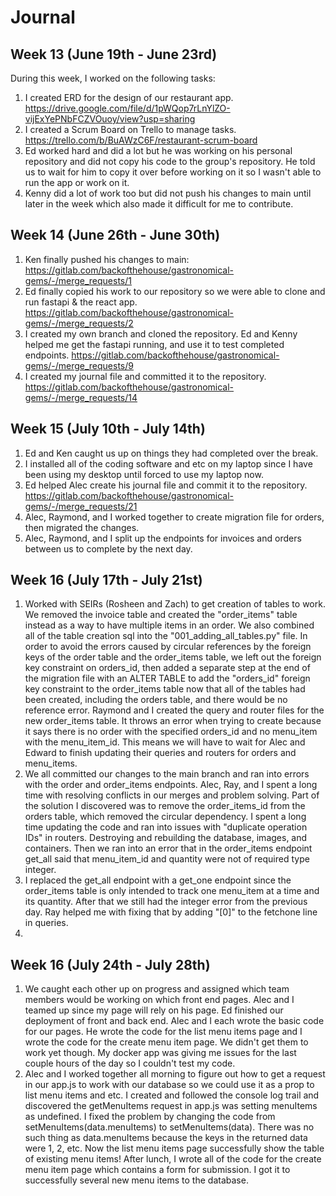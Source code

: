 # Journal

## Week 13 (June 19th - June 23rd)

During this week, I worked on the following tasks:

1. I created ERD for the design of our restaurant app. https://drive.google.com/file/d/1pWQop7rLnYlZO-vijExYePNbFCZVOuoy/view?usp=sharing
2. I created a Scrum Board on Trello to manage tasks. https://trello.com/b/BuAWzC6F/restaurant-scrum-board
3. Ed worked hard and did a lot but he was working on his personal repository and did not copy his code to the group's repository. He told us to wait for him to copy it over before working on it so I wasn't able to run the app or work on it.
4. Kenny did a lot of work too but did not push his changes to main until later in the week which also made it difficult for me to contribute.

## Week 14 (June 26th - June 30th)

1. Ken finally pushed his changes to main:
   https://gitlab.com/backofthehouse/gastronomical-gems/-/merge_requests/1
2. Ed finally copied his work to our repository so we were able to clone and run fastapi & the react app. https://gitlab.com/backofthehouse/gastronomical-gems/-/merge_requests/2
3. I created my own branch and cloned the repository. Ed and Kenny helped me get the fastapi running, and use it to test completed endpoints. https://gitlab.com/backofthehouse/gastronomical-gems/-/merge_requests/9
4. I created my journal file and committed it to the repository. https://gitlab.com/backofthehouse/gastronomical-gems/-/merge_requests/14

## Week 15 (July 10th - July 14th)

1. Ed and Ken caught us up on things they had completed over the break.
2. I installed all of the coding software and etc on my laptop since I have been using my desktop until forced to use my laptop now.
3. Ed helped Alec create his journal file and commit it to the repository. https://gitlab.com/backofthehouse/gastronomical-gems/-/merge_requests/21
4. Alec, Raymond, and I worked together to create migration file for orders, then migrated the changes.
5. Alec, Raymond, and I split up the endpoints for invoices and orders between us to complete by the next day.

## Week 16 (July 17th - July 21st)

1. Worked with SEIRs (Rosheen and Zach) to get creation of tables to work. We removed the invoice table and created the "order_items" table instead as a way to have multiple items in an order. We also combined all of the table creation sql into the "001_adding_all_tables.py" file. In order to avoid the errors caused by circular references by the foreign keys of the order table and the order_items table, we left out the foreign key constraint on orders_id, then added a separate step at the end of the migration file with an ALTER TABLE to add the "orders_id" foreign key constraint to the order_items table now that all of the tables had been created, including the orders table, and there would be no reference error. Raymond and I created the query and router files for the new order_items table. It throws an error when trying to create because it says there is no order with the specified orders_id and no menu_item with the menu_item_id. This means we will have to wait for Alec and Edward to finish updating their queries and routers for orders and menu_items.
2. We all committed our changes to the main branch and ran into errors with the order and order_items endpoints. Alec, Ray, and I spent a long time with resolving conflicts in our merges and problem solving. Part of the solution I discovered was to remove the order_items_id from the orders table, which removed the circular dependency. I spent a long time updating the code and ran into issues with "duplicate operation IDs" in routers. Destroying and rebuilding the database, images, and containers. Then we ran into an error that in the order_items endpoint get_all said that menu_item_id and quantity were not of required type integer.
3. I replaced the get_all endpoint with a get_one endpoint since the order_items table is only intended to track one menu_item at a time and its quantity. After that we still had the integer error from the previous day. Ray helped me with fixing that by adding "[0]" to the fetchone line in queries.
4.

## Week 16 (July 24th - July 28th)

1. We caught each other up on progress and assigned which team members would be working on which front end pages. Alec and I teamed up since my page will rely on his page. Ed finished our deployment of front and back end. Alec and I each wrote the basic code for our pages. He wrote the code for the list menu items page and I wrote the code for the create menu item page. We didn't get them to work yet though. My docker app was giving me issues for the last couple hours of the day so I couldn't test my code.
2. Alec and I worked together all morning to figure out how to get a request in our app.js to work with our database so we could use it as a prop to list menu items and etc. I created and followed the console log trail and discovered the getMenuItems request in app.js was setting menuItems as undefined. I fixed the problem by changing the code from setMenuItems(data.menuItems) to setMenuItems(data). There was no such thing as data.menuItems because the keys in the returned data were 1, 2, etc. Now the list menu items page successfully show the table of existing menu items! After lunch, I wrote all of the code for the create menu item page which contains a form for submission. I got it to successfully several new menu items to the database.
